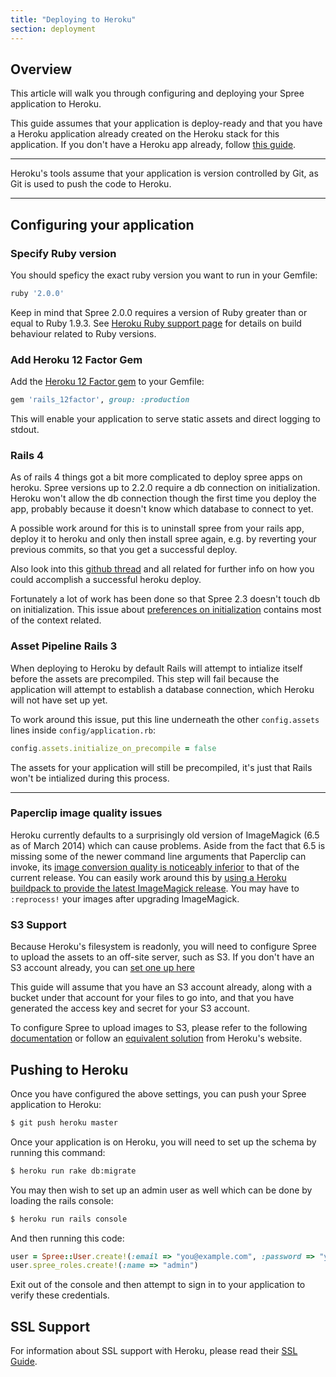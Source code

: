 ```yaml
---
title: "Deploying to Heroku"
section: deployment
---
```


## Overview

This article will walk you through configuring and deploying your Spree
application to Heroku.

This guide assumes that your application is deploy-ready and that you have a
Heroku application already created on the Heroku stack for this application. If
you don't have a Heroku app already, follow [this
guide](https://devcenter.heroku.com/articles/creating-apps).

***
Heroku's tools assume that your application is version controlled by Git, as
Git is used to push the code to Heroku.
***

## Configuring your application

### Specify Ruby version

You should speficy the exact ruby version you want to run in your Gemfile:

```ruby
ruby '2.0.0'
```

Keep in mind that Spree 2.0.0 requires a version of Ruby greater than or equal to Ruby 1.9.3.
See [Heroku Ruby support page](https://devcenter.heroku.com/articles/ruby-support#build-behavior)
for details on build behaviour related to Ruby versions.

### Add Heroku 12 Factor Gem

Add the [Heroku 12 Factor gem](https://github.com/heroku/rails_12factor) to your Gemfile:

```ruby
gem 'rails_12factor', group: :production
```

This will enable your application to serve static assets and direct logging to stdout.

### Rails 4

As of rails 4 things got a bit more complicated to deploy spree apps on heroku.
Spree versions up to 2.2.0 require a db connection on initialization. Heroku
won't allow the db connection though the first time you deploy the app, probably
because it doesn't know which database to connect to yet.

A possible work around for this is to uninstall spree from your rails app,
deploy it to heroku and only then install spree again, e.g. by reverting
your previous commits, so that you get a successful deploy.

Also look into this [github thread](https://github.com/spree/spree/issues/3749#issuecomment-30987342)
and all related for further info on how you could accomplish a successful
heroku deploy.

Fortunately a lot of work has been done so that Spree 2.3 doesn't touch db
on initialization. This issue about [preferences on initialization](https://github.com/spree/spree/issues/3833)
contains most of the context related.

### Asset Pipeline Rails 3

When deploying to Heroku by default Rails will attempt to intialize itself
before the assets are precompiled. This step will fail because the application
will attempt to establish a database connection, which Heroku will not have set
up yet.

To work around this issue, put this line underneath the other `config.assets`
lines inside `config/application.rb`:

```ruby
config.assets.initialize_on_precompile = false
```

The assets for your application will still be precompiled, it's just that Rails
won't be intialized during this process.

***

### Paperclip image quality issues
Heroku currently defaults to a surprisingly old version of ImageMagick (6.5 as of March 2014) which can cause problems.  Aside from the fact that 6.5 is missing some of the newer command line arguments that Paperclip can invoke, its [image conversion quality is noticeably inferior](http://i.imgur.com/dqeNdlW.png) to that of the current release.  You can easily work around this by [using a Heroku buildpack to provide the latest ImageMagick release](https://github.com/spree/spree/pull/3104#issuecomment-36977413).  You may have to `:reprocess!` your images after upgrading ImageMagick.

### S3 Support

Because Heroku's filesystem is readonly, you will need to configure Spree to
upload the assets to an off-site server, such as S3. If you don't have an S3
account already, you can [set one up here](http://aws.amazon.com/s3/)

This guide will assume that you have an S3 account already, along with a bucket
under that account for your files to go into, and that you have generated the
access key and secret for your S3 account.

To configure Spree to upload images to S3, please refer to the following [documentation](http://guides.spreecommerce.com/developer/s3_storage.html) or follow an [equivalent solution](https://devcenter.heroku.com/articles/paperclip-s3) from Heroku's website.


## Pushing to Heroku

Once you have configured the above settings, you can push your Spree application
to Heroku:

```bash
$ git push heroku master
```

Once your application is on Heroku, you will need to set up the schema by
running this command:

```bash
$ heroku run rake db:migrate
```

You may then wish to set up an admin user as well which can be done by loading
the rails console:

```bash
$ heroku run rails console
```

And then running this code:

```ruby
user = Spree::User.create!(:email => "you@example.com", :password => "yourpassword")
user.spree_roles.create!(:name => "admin")
```

Exit out of the console and then attempt to sign in to your application to
verify these credentials.

## SSL Support

For information about SSL support with Heroku, please read their [SSL Guide](https://devcenter.heroku.com/articles/ssl).
